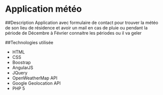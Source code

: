 # Application météo

##Description
Application avec formulaire de contact pour trouver la météo de son lieu de résidence et avoir un mail en cas de pluie ou pendant la période de Décembre à Février connaitre les périodes ou il va geler

##Technologies utilisée
* HTML
* CSS
* Boostrap
* AngularJS
* JQuery
* OpenWeatherMap API
* Google Geolocation API
* PHP 5